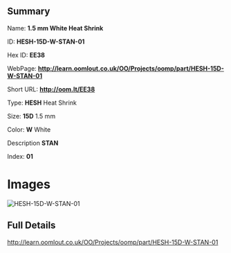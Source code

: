 

## Summary
 
Name: __1.5 mm White Heat Shrink__

ID: __HESH-15D-W-STAN-01__

Hex ID: __EE38__

WebPage: __http://learn.oomlout.co.uk/OO/Projects/oomp/part/HESH-15D-W-STAN-01__

Short URL: __http://oom.lt/EE38__


Type: __HESH__ Heat Shrink 

Size: __15D__ 1.5 mm 

Color: __W__ White 

Description __STAN__  

Index: __01__


 # Images
![HESH-15D-W-STAN-01](http://oomlout.com/oomp-gen/parts/HESH-15D-W-STAN-01/HESH-15D-W-STAN-01_420.jpg)



 ## Full Details

 http://learn.oomlout.co.uk/OO/Projects/oomp/part/HESH-15D-W-STAN-01














